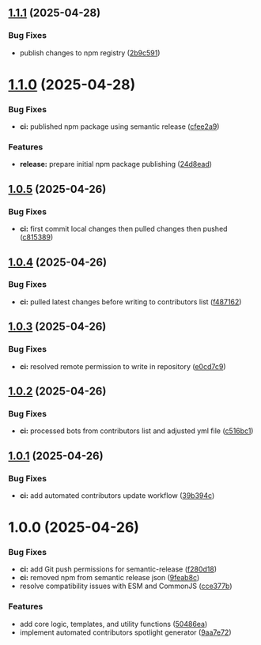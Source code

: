 ## [1.1.1](https://github.com/nyvoda/contributors-spotlight/compare/v1.1.0...v1.1.1) (2025-04-28)


### Bug Fixes

* publish changes to npm registry ([2b9c591](https://github.com/nyvoda/contributors-spotlight/commit/2b9c591cb36796eb0f0750435899633a6195b8cf))

# [1.1.0](https://github.com/nyvoda/contributors-spotlight/compare/v1.0.5...v1.1.0) (2025-04-28)


### Bug Fixes

* **ci:** published npm package using semantic release ([cfee2a9](https://github.com/nyvoda/contributors-spotlight/commit/cfee2a99c9801c064e5cc42aaf057c3aa10c6a8d))


### Features

* **release:** prepare initial npm package publishing ([24d8ead](https://github.com/nyvoda/contributors-spotlight/commit/24d8ead9d47bdf78a1a469cb8cbbfef8bd84c452))

## [1.0.5](https://github.com/Adeel91/contributors-spotlight/compare/v1.0.4...v1.0.5) (2025-04-26)

### Bug Fixes

- **ci:** first commit local changes then pulled changes then pushed ([c815389](https://github.com/Adeel91/contributors-spotlight/commit/c815389e20bf528bd45b4284cb4f75082e0cb707))

## [1.0.4](https://github.com/Adeel91/contributors-spotlight/compare/v1.0.3...v1.0.4) (2025-04-26)

### Bug Fixes

- **ci:** pulled latest changes before writing to contributors list ([f487162](https://github.com/Adeel91/contributors-spotlight/commit/f4871626f8ceac0750dfb8569ba4f17715113b6b))

## [1.0.3](https://github.com/Adeel91/contributors-spotlight/compare/v1.0.2...v1.0.3) (2025-04-26)

### Bug Fixes

- **ci:** resolved remote permission to write in repository ([e0cd7c9](https://github.com/Adeel91/contributors-spotlight/commit/e0cd7c924e250a8d73b939dc6d63e383281f21cd))

## [1.0.2](https://github.com/Adeel91/contributors-spotlight/compare/v1.0.1...v1.0.2) (2025-04-26)

### Bug Fixes

- **ci:** processed bots from contributors list and adjusted yml file ([c516bc1](https://github.com/Adeel91/contributors-spotlight/commit/c516bc17fec92ccc97773e885878e442cee0796e))

## [1.0.1](https://github.com/Adeel91/contributors-spotlight/compare/v1.0.0...v1.0.1) (2025-04-26)

### Bug Fixes

- **ci:** add automated contributors update workflow ([39b394c](https://github.com/Adeel91/contributors-spotlight/commit/39b394c463d8e6eb7149abe97841bd457290a8bd))

# 1.0.0 (2025-04-26)

### Bug Fixes

- **ci:** add Git push permissions for semantic-release ([f280d18](https://github.com/Adeel91/contributors-spotlight/commit/f280d1804da1f70b9228a9458060f139f4101714))
- **ci:** removed npm from semantic release json ([9feab8c](https://github.com/Adeel91/contributors-spotlight/commit/9feab8c0f257042148ac0628cc755bd5e23cc15a))
- resolve compatibility issues with ESM and CommonJS ([cce377b](https://github.com/Adeel91/contributors-spotlight/commit/cce377be1e0628b4b6f820e625273c3c559e2211))

### Features

- add core logic, templates, and utility functions ([50486ea](https://github.com/Adeel91/contributors-spotlight/commit/50486eab92e63e4b76f7e16b24cb4d6315ac6038))
- implement automated contributors spotlight generator ([9aa7e72](https://github.com/Adeel91/contributors-spotlight/commit/9aa7e72feb31e585306e031886a6160b222e4f0a))
